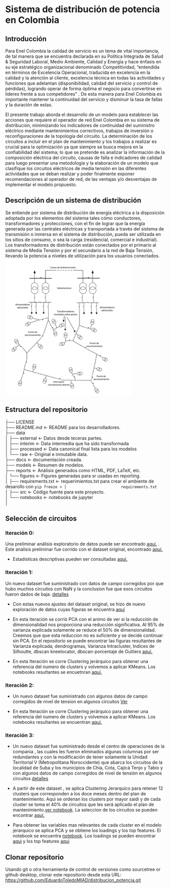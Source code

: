 # Sistema de distribución de potencia en Colombia  
## Introducción
Para Enel Colombia la calidad de servicio es un tema de vital importancia, de tal manera que se encuentra declarada en su Política Integrada de Salud & Seguridad Laboral, Medio Ambiente, Calidad y Energía y hace énfasis en su eje estratégico organizacional denominado Competitividad, “entendida en términos de Excelencia Operacional, traducida en excelencia en la calidad y la atención al cliente, excelencia técnica en todas las actividades y funciones que adelantan (disponibilidad, calidad del servicio y control de pérdidas), logrando operar de forma óptima el negocio para convertirse en líderes frente a sus competidores” . De esta manera para Enel Colombia es importante mantener la continuidad del servicio y disminuir la tasa de fallas y la duración de estas. 

 
El presente trabajo aborda el desarrollo de un modelo para establecer las acciones que requiere el operador de red Enel Colombia en su sistema de distribución, minimizando los indicadores de continuidad del suministro eléctrico mediante mantenimientos correctivos, trabajos de inversión o reconfiguraciones de la topología del circuito. La determinación de los circuitos a incluir en el plan de mantenimiento y los trabajos a realizar es crucial para la optimización ya que siempre se busca mejora en la confiabilidad del sistema; lo que se pretende es analizar la información de la composición eléctrica  del circuito, causas de falla e indicadores de calidad para luego presentar una metodología y la elaboración de un modelo que clasifique los circuitos eléctricos de media tensión en las diferentes actividades que se deban realizar y poder finalmente exponer recomendaciones al operador de red, de las ventajas y/o desventajas de implementar el modelo propuesto. 

## Descripción de un sistema de distribución

Se entiende por sistema de distribución de energía eléctrica a la disposición adoptada por los elementos del sistema tales cómo conductores, transformadores y protecciones, con el fin de lograr que la energía generada por las centrales eléctricas y transportada a través del sistema de transmisión o inmersa en el sistema de distribución, pueda ser utilizada en los sitios de consumo, o sea la carga (residencial, comercial e industrial). Los transformadores de distribución están conectados por el primario al sistema de Media Tensión y por el secundario a la red de Baja Tensión, llevando la potencia a niveles de utilización para los usuarios conectados. 
![Image](docs/figures/sistema_distribucion.png)


## Estructura del repositorio

├── LICENSE  
├── README.md          <- README para los desarrolladores.  
├── data  
│   ├── external       <- Datos desde teceras partes.  
│   ├── interim        <- Data intermedia que ha sido transformada  
│   ├── processed      <- Data canonical final lista para los modelos  
│   └── raw            <- Original e inmutable data.  
├── docs               <- documentación creada.  
├── models             <- Resumen de modelos.  
├── reports            <- Análisis generados como HTML, PDF, LaTeX, etc.  
│   └── figures        <- Figures generadas para sr usadas en reporting.  
│
├── requirements.txt   <- requerimientos.txt para crear el ambiente de desarollo con `pip freeze > │                        requirements.txt`  
│
├── src                <- Código fuente para este proyecto.  
│   └── notebooks  <- notebooks de jupyter  
│

## Selección de circuitos

### Iteración 0:
Una preliminar análisis exploratorio de datos puede ser encontrado [aquí.](src/notebooks/Iteraction_0/1_0_exploracion_inicial_datos_Iteracion_0.ipynb) . Este analisis preliminar fue corrido con el dataset original, encontrado [aquí.](data/raw/dataset_pfinal_ANS.xls)

- Estadisticas descriptivas pueden ser consultadas [aquí.](reports/figures)

### Iteración 1: 
Un nuevo dataset fue suministrado con datos de campo corregidos por que hubo muchos circuitos con NaN y la conclusion fue que esos circuitos fueron dados de baja. [detalles](data/raw/dataset_pfinal_ANS_V2.xlsx) 

- Con estas nuevos ajustes del dataset original, se hizo  de nuevo exploración de datos cuyas figuras se encuentra [aquí](/docs/figures/Iteracion_1)

- En esta iteración se corrió PCA con el animo de ver si la reducción de dimensionalidad nos proporciona una reducción significativa. Al 95% de varianza explicada solamente se reduce el 50% de dimensionalidad. Creemos que que esta reduccion no es suficiente y se decide continuar sin PCA. En el repositorio se puede encontrar las figuras resultantes de Varianza explicada, dendrogramas, Varianza Intracluster, Indices de Silhoutte, dbscan kneelocator, dbscan-porcentaje de Outliers [aquí.](/docs/figures/Iteracion_1)

- En esta Iteración se corre Clustering jerárquico para obtener una referencia del numero de clusters y volvemos a aplicar KMeans. Los notebooks resultantes se encuetnran [aquí.](src/notebooks/Iteracion_1)

### Iteración 2: 

- Un nuevo dataset fue suministrado con algunos datos de campo corregidos de nivel de tension en  algunos circuitos [Ver](data/raw/dataset_pfinal_ANS_V4.xlsx) 

-  En esta Iteración se corre Clustering jerárquico para obtener una referencia del numero de clusters y volvemos a aplicar KMeans. Los notebooks resultantes se encuentran [aquí.](src/notebooks/Iteration_2)

### Iteración 3: 

- Un nuevo dataset fue suministrado desde el centro de operaciones de la compania , las cuales les fueron eliminados algunas columnas por ser redundantes y con la modificación de tener solamente  la Unidad Territorial V (Metropolitana Noroccidente) que abarca los circuitos de  la localidad de Suba y los municipios de Chía, Cota, Cajicá Tenjo y Tabio y con algunos datos de campo corregidos de nivel de tensión en  algunos circuitos [detalles](data/raw/dataset_pfinal_ANS_V6.xlsx) 

- A partir de este dataset , se aplica Clustering Jerarquico para retener 12 clusters que corresponden a los doce meses dentro del plan de mantenimiento. Aqui se ordenan los clusters por mayor saidi y de cada cluster se toma el 40% de circuitos que  les será aplicado el plan de mantenimiento.[ver notebook](src/notebooks/Iteracion_3/7_0_Clustering_Jerarquico_Iteration_3.ipynb). La seleccion de los circuitos se pueden encontrar [aquí.](data/processed/pca_cluster_jerarquico/circuits_selection)


- Para obtener las variables mas relevantes de cada cluster en el modelo jerarquico se aplica PCA y se obtiene los loadings y los top features. El notebook se encuentra [notebook](src/notebooks/Iteracion_3/7_0_Clustering_Jerarquico__Iteration_3.ipynb). Los loadings se pueden encontrar [aqui](data/processed/pca_cluster_jerarquico/loadings) y los top features [aqui](data/processed/pca_cluster_jerarquico/topfeatures)

## Clonar repositorio
Usando git o otra herramienta de control de versiones como sourcetree or github desktop, clonar este repositorio desde esta URL:
https://github.com/EduardoToledoMIAD/distribucion_potencia.git